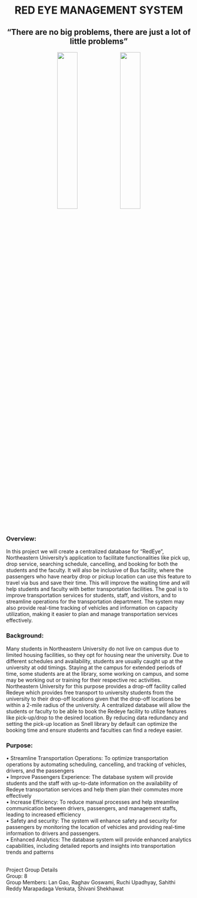 
<h1 align="center">RED EYE MANAGEMENT SYSTEM</h1>

<h2 align="center">“There are no big problems, there are just a lot of little problems”</h2>

<p align="center" width="100%">
    <img width="33%" src="https://user-images.githubusercontent.com/113794059/216233418-a775ecc7-41fb-43e0-84b4-ae56816817db.png">
     <img width="33%" src="https://user-images.githubusercontent.com/113794059/216233538-74e28fa4-d13d-4b13-8f17-b5a7f006d73d.png">
</p>

<h3>Overview:</h3>






In this project we will create a centralized database for “RedEye”, Northeastern University’s application to facilitate functionalities like pick up, drop service, searching schedule, cancelling, and booking for both the students and the faculty. It will also be inclusive of Bus facility, where the passengers who have nearby drop or pickup location can use this feature to travel via bus and save their time. This will improve the waiting time and will help students and faculty with better transportation facilities. The goal is to improve transportation services for students, staff, and visitors, and to streamline operations for the transportation department. The system may also provide real-time tracking of vehicles and information on capacity utilization, making it easier to plan and manage transportation services effectively.
 
<h3>Background:</h3>
Many students in Northeastern University do not live on campus due to limited housing facilities, so they opt for housing near the university. Due to different schedules and availability, students are usually caught up at the university at odd timings. Staying at the campus for extended periods of time, some students are at the library, some working on campus, and some may be working out or training for their respective rec activities. Northeastern University for this purpose provides a drop-off facility called Redeye which provides free transport to university students from the university to their drop-off locations given that the drop-off locations be within a 2-mile radius of the university. A centralized database will allow the students or faculty to be able to book the Redeye facility to utilize features like pick-up/drop to the desired location. By reducing data redundancy and setting the pick-up location as Snell library by default can optimize the booking time and ensure students and faculties can find a redeye easier.

<h3>Purpose:</h3>
•	Streamline Transportation Operations: To optimize transportation operations by automating scheduling, cancelling, and tracking of vehicles, drivers, and the passengers<br>
•	Improve Passengers Experience: The database system will provide students and the staff with up-to-date information on the availability of Redeye transportation services and help them plan their commutes more effectively<br>
•	Increase Efficiency: To reduce manual processes and help streamline communication between drivers, passengers, and management staffs, leading to increased efficiency<br>
•	Safety and security: The system will enhance safety and security for passengers by monitoring the location of vehicles and providing real-time information to drivers and passengers.<br>
•	Enhanced Analytics: The database system will provide enhanced analytics capabilities, including detailed reports and insights into transportation trends and patterns<br>

<br>Project Group Details<br>
Group: 8<br>
Group Members: Lan Gao, Raghav Goswami, Ruchi Upadhyay, Sahithi Reddy Marapadaga Venkata, Shivani Shekhawat
